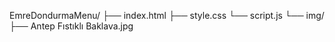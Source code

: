 EmreDondurmaMenu/
 ├── index.html
 ├── style.css
 └── script.js
 └── img/
      ├── Antep Fıstıklı Baklava.jpg
